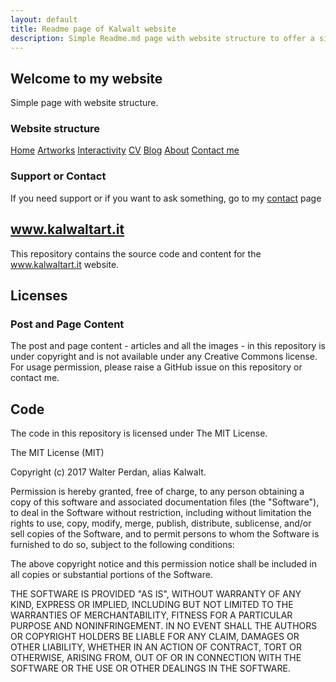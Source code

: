 ```yaml
---
layout: default
title: Readme page of Kalwalt website
description: Simple Readme.md page with website structure to offer a simple description of the portal.
---
```


## Welcome to my website
Simple page with website structure.

### Website structure

[Home](https://kalwalt.github.io/)
[Artworks](https://kalwalt.github.io/artworks/)
[Interactivity](https://kalwalt.github.io/interactivity/)
[CV](https://kalwalt.github.io/cv/)
[Blog](https://kalwalt.github.io/blog/)
[About](https://kalwalt.github.io/about/)
[Contact me](https://kalwalt.github.io/contacts/)


### Support or Contact

If you need support or if you want to ask something, go to my [contact](https://kalwalt.github.io/contacts) page

## www.kalwaltart.it

This repository contains the source code and content for the www.kalwaltart.it website.

## Licenses

### Post and Page Content

The post and page content - articles and all the images - in this repository is under copyright and is not available under any Creative Commons license. For usage permission, please raise a GitHub issue on this repository or contact me.

## Code
The code in this repository is licensed under The MIT License.

The MIT License (MIT)

Copyright (c) 2017 Walter Perdan, alias Kalwalt.

Permission is hereby granted, free of charge, to any person obtaining a copy of this software and associated documentation files (the "Software"), to deal in the Software without restriction, including without limitation the rights to use, copy, modify, merge, publish, distribute, sublicense, and/or sell copies of the Software, and to permit persons to whom the Software is furnished to do so, subject to the following conditions:

The above copyright notice and this permission notice shall be included in all copies or substantial portions of the Software.

THE SOFTWARE IS PROVIDED "AS IS", WITHOUT WARRANTY OF ANY KIND, EXPRESS OR IMPLIED, INCLUDING BUT NOT LIMITED TO THE WARRANTIES OF MERCHANTABILITY, FITNESS FOR A PARTICULAR PURPOSE AND NONINFRINGEMENT. IN NO EVENT SHALL THE AUTHORS OR COPYRIGHT HOLDERS BE LIABLE FOR ANY CLAIM, DAMAGES OR OTHER LIABILITY, WHETHER IN AN ACTION OF CONTRACT, TORT OR OTHERWISE, ARISING FROM, OUT OF OR IN CONNECTION WITH THE SOFTWARE OR THE USE OR OTHER DEALINGS IN THE SOFTWARE.
